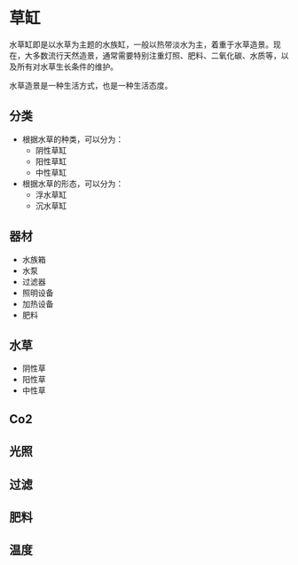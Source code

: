 # 草缸

水草缸即是以水草为主题的水族缸，一般以热带淡水为主，着重于水草造景。现在，大多数流行天然造景，通常需要特别注重灯照、肥料、二氧化碳、水质等，以及所有对水草生长条件的维护。

水草造景是一种生活方式，也是一种生活态度。


<!-- 水、光、气、肥、温、病 -->


## 分类

- 根据水草的种类，可以分为：
  - 阴性草缸
  - 阳性草缸
  - 中性草缸
- 根据水草的形态，可以分为：
  - 浮水草缸
  - 沉水草缸

## 器材

- 水族箱
- 水泵
- 过滤器
- 照明设备
- 加热设备
- 肥料

## 水草

- 阴性草
- 阳性草
- 中性草

## Co2

## 光照

## 过滤

## 肥料

## 温度


